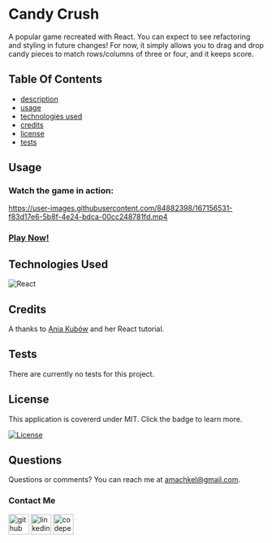 # Candy Crush 

A popular game recreated with React. You can expect to see refactoring and styling in future changes! For now, it simply allows you to drag and drop candy pieces to match rows/columns of three or four, and it keeps score.

## Table Of Contents 
 - [description](#candy-crush)
 - [usage](#usage)
 - [technologies used](#technologies-used)
 - [credits](#credits)
 - [license](#license)
 - [tests](#tests)

 ## Usage
 
 ### Watch the game in action:
https://user-images.githubusercontent.com/84882398/167156531-f83d17e6-5b8f-4e24-bdca-00cc248781fd.mp4

### [Play Now!](https://amachkel.github.io/react-candy-crush/)

## Technologies Used

![React](https://img.shields.io/badge/react-%2320232a.svg?style=for-the-badge&logo=react&logoColor=%2361DAFB)

## Credits
 A thanks to [Ania Kubów](https://www.youtube.com/channel/UC5DNytAJ6_FISueUfzZCVsw) and her React tutorial.

## Tests 
 There are currently no tests for this project.

## License
 This application is covererd under MIT. Click the badge to learn more. 

 [![License](https://img.shields.io/badge/License-MIT-yellow.svg)](https://opensource.org/licenses/MIT)
## Questions
 Questions or comments? You can reach me at amachkel@gmail.com.
 
 ### Contact Me
 [<img src='https://cdn.jsdelivr.net/npm/simple-icons@3.0.1/icons/github.svg' alt='github' height='40'>](https://github.com/amachkel)  [<img src='https://cdn.jsdelivr.net/npm/simple-icons@3.0.1/icons/linkedin.svg' alt='linkedin' height='40'>](https://www.linkedin.com/in/alex-harkins/)  [<img src='https://cdn.jsdelivr.net/npm/simple-icons@3.0.1/icons/codepen.svg' alt='codepen' height='40'>](https://codepen.io/amachkel)  
